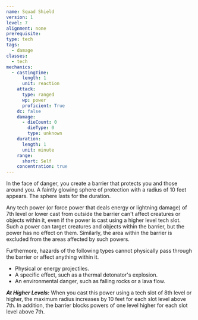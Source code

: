```yaml
---
name: Squad Shield
version: 1
level: 7
alignment: none
prerequisite: 
type: tech
tags:
  - damage
classes:
  - tech
mechanics:
  - castingTime:
      length: 1
      unit: reaction
    attack:
      type: ranged
      wp: power
      proficient: True
    dc: false
    damage:
      - dieCount: 0
        dieType: 0
        type: unknown
    duration:
      length: 1
      unit: minute
    range:
      short: Self
    concentration: true
---
```

In the face of danger, you create a barrier that protects you and those around you. A faintly glowing sphere of protection with a radius of 10 feet appears. The sphere lasts for the duration.

Any tech power (or force power that deals energy or lightning damage) of 7th level or lower cast from outside the barrier can't affect creatures or objects within it, even if the power is cast using a higher level tech slot. Such a power can target creatures and objects within the barrier, but the power has no effect on them. Similarly, the area within the barrier is excluded from the areas affected by such powers.

Furthermore, hazards of the following types cannot physically pass through the barrier or affect anything within it.

- Physical or energy projectiles.
- A specific effect, such as a thermal detonator's explosion.
- An environmental danger, such as falling rocks or a lava flow.

***__At Higher Levels__:*** When you cast this power using a tech slot of 8th level or higher, the maximum radius increases by 10 feet for each slot level above 7th. In addition, the barrier blocks powers of one level higher for each slot level above 7th.
    